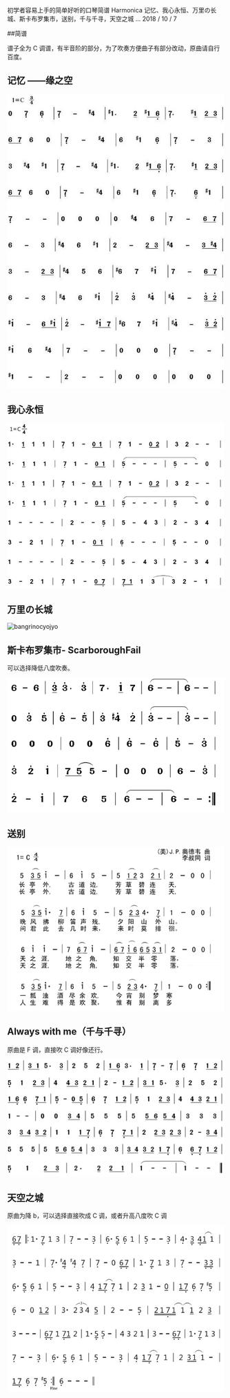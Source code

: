 初学者容易上手的简单好听的口琴简谱
Harmonica
记忆、我心永恒、万里の长城、斯卡布罗集市，送别，千与千寻，天空之城 ...
2018 / 10 / 7

##简谱

谱子全为 C 调谱，有半音阶的部分，为了吹奏方便曲子有部分改动，原曲请自行百度。

## 记忆 ——缘之空

![memory](..\img\harmonica\memory.jpg)

## 我心永恒

![my hear will go on](..\img\harmonica\myHearWiilGoOn.jpg)

## 万里の长城

![bangrinocyojyo](G:\Document\GitHub-Page\mittsuyama.github.io\img\harmonica\bangrinocyojyopng.png)

## 斯卡布罗集市- ScarboroughFail

可以选择降低八度吹奏。

![ScarboroughFail](..\img\harmonica\ScarboroughFail.png)

## 送别

![songbie](..\img\harmonica\songbie.png)

## Always with me（千与千寻）

原曲是 F 调，直接吹 C 调好像还行。

![alwaysWithMe](..\img\harmonica\alwayWithMe.png)

## 天空之城

原曲为降 b，可以选择直接吹成 C 调，或者升高八度吹 C 调

![skyCity](..\img\harmonica\skyCity.png)

